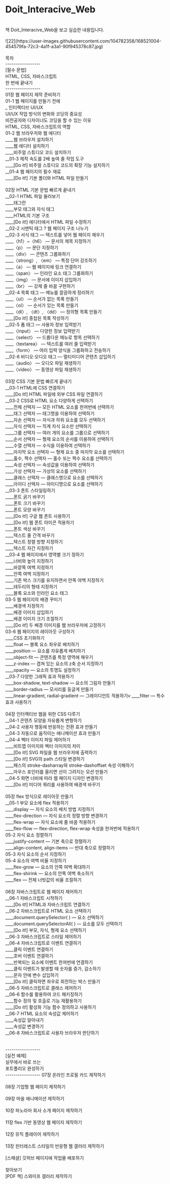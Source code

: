 # Doit_Interacive_Web<br>
<br>
책 Doit_Interacive_Web을 보고 실습한 내용입니다. <br>
<br>
![22](https://user-images.githubusercontent.com/104782358/168521004-454579fa-72c3-4a1f-a3a1-90f945378c87.jpg)
<br>
<br>
목차 <br>
-----------------<br>
[필수 문법]<br>
HTML, CSS, 자바스크립트<br>
한 번에 끝내기<br>
-----------------<br>
01장 웹 페이지 제작 준비하기<br>
01-1 웹 페이지를 만들기 전에<br>_
인터랙티브 UI/UX<br>
UI/UX 작업 방식의 변화와 코딩의 중요성<br>
비전공자와 디자이너도 코딩을 할 수 있는 이유<br>
HTML, CSS, 자바스크립트의 역할<br>
01-2 웹 브라우저와 웹 에디터<br>
____웹 브라우저 설치하기<br>
____웹 에디터 설치하기<br>
____비주얼 스튜디오 코드 설치하기<br>
__01-3 제작 속도를 2배 높여 줄 작업 도구<br>
____[Do it!] 비주얼 스튜디오 코드의 확장 기능 설치하기<br>
__01-4 웹 페이지의 필수 재료<br>
____[Do it!] 기본 폴더와 HTML 파일 만들기<br>
<br>
02장 HTML 기본 문법 빠르게 끝내기<br>
__02-1 HTML 파일 둘러보기<br>
____태그란<br>
____부모 태그와 자식 태그<br>
____HTML의 기본 구조<br>
____[Do it!] 에디터에서 HTML 파일 수정하기<br>
__02-2 시맨틱 태그 ? 웹 페이지 구조 나누기<br>
__02-3 서식 태그 ― 텍스트를 넣어 웹 페이지 채우기<br>
____〈h1〉~〈h6〉 ― 문서의 제목 지정하기<br>
____〈p〉 ― 문단 지정하기<br>
____〈div〉 ― 콘텐츠 그룹화하기<br>
____〈strong〉, 〈em〉 ― 특정 단어 강조하기<br>
____〈a〉 ― 웹 페이지에 링크 연결하기<br>
____〈span〉 ― 인라인 요소 태그 그룹화하기<br>
____〈img〉 ― 문서에 이미지 삽입하기<br>
____〈br〉 ― 강제 줄 바꿈 구현하기<br>
__02-4 목록 태그 ― 메뉴를 깔끔하게 정리하기<br>
____〈ul〉 ― 순서가 없는 목록 만들기<br>
____〈ol〉 ― 순서가 있는 목록 만들기<br>
____〈dl〉, 〈dt〉, 〈dd〉 ― 정의형 목록 만들기<br>
____[Do it!] 중첩된 목록 작성하기<br>
__02-5 폼 태그 ― 사용자 정보 입력받기<br>
____〈input〉 ― 다양한 정보 입력받기<br>
____〈select〉 ― 드롭다운 메뉴로 항목 선택하기<br>
____〈textarea〉 ― 텍스트를 여러 줄 입력받기<br>
____〈form〉 ― 여러 입력 양식을 그룹화하고 전송하기<br>
__02-6 비디오·오디오 태그 ― 멀티미디어 콘텐츠 삽입하기<br>
____〈audio〉 ― 오디오 파일 재생하기<br>
____〈video〉 ― 동영상 파일 재생하기<br>
<br>
03장 CSS 기본 문법 빠르게 끝내기<br>
__03-1 HTML에 CSS 연결하기<br>
____[Do it!] HTML 파일에 외부 CSS 파일 연결하기<br>
__03-2 CSS로 HTML 요소 다양하게 선택하기<br>
____전체 선택자 ― 모든 HTML 요소를 한꺼번에 선택하기<br>
____태그 선택자 ― 태그명을 이용하여 선택하기<br>
____자손 선택자 ― 자식과 하위 요소를 모두 선택하기<br>
____자식 선택자 ― 직계 자식 요소만 선택하기<br>
____그룹 선택자 ― 여러 개의 요소를 그룹으로 선택하기<br>
____순서 선택자 ― 형제 요소의 순서를 이용하여 선택하기<br>
____수열 선택자 ― 수식을 이용하여 선택하기<br>
____마지막 요소 선택자 ― 형제 요소 중 마지막 요소를 선택하기<br>
____홀수, 짝수 선택자 ― 홀수 또는 짝수 요소를 선택하기<br>
____속성 선택자 ― 속성값을 이용하여 선택하기<br>
____가상 선택자 ― 가상의 요소를 선택하기<br>
____클래스 선택자 ― 클래스명으로 요소를 선택하기<br>
____아이디 선택자 ― 아이디명으로 요소를 선택하기<br>
__03-3 폰트 스타일링하기<br>
____폰트 굵기 바꾸기<br>
____폰트 크기 바꾸기<br>
____폰트 모양 바꾸기<br>
____[Do it!] 구글 웹 폰트 사용하기<br>
____[Do it!] 웹 폰트 아이콘 적용하기<br>
____폰트 색상 바꾸기<br>
____텍스트 줄 간격 바꾸기<br>
____텍스트 정렬 방향 지정하기<br>
____텍스트 자간 지정하기<br>
__03-4 웹 페이지에서 영역별 크기 정하기<br>
____너비와 높이 지정하기<br>
____바깥쪽 여백 지정하기<br>
____안쪽 여백 지정하기<br>
____기존 박스 크기를 유지하면서 안쪽 여백 지정하기<br>
____테두리의 형태 지정하기<br>
____블록 요소와 인라인 요소 태그<br>
03-5 웹 페이지의 배경 꾸미기<br>
____배경색 지정하기<br>
____배경 이미지 삽입하기<br>
____배경 이미지 크기 조절하기<br>
____[Do it!] 두 배경 이미지를 웹 브라우저에 고정하기<br>
03-6 웹 페이지의 레이아웃 구성하기<br>
____CSS 초기화하기<br>
____float ― 블록 요소 좌우로 배치하기<br>
____position ― 요소를 자유롭게 배치하기<br>
____object-fit ― 콘텐츠를 특정 영역에 채우기<br>
____z-index ― 겹쳐 있는 요소의 z축 순서 지정하기<br>
____opacity ― 요소의 투명도 설정하기<br>
__03-7 다양한 그래픽 효과 적용하기<br>
____box-shadow, text-shadow ― 요소의 그림자 만들기<br>
____border-radius ― 모서리를 둥글게 만들기<br>
____linear-gradient, radial-gradient ― 그레이디언트 적용하기v
____filter ― 특수 효과 사용하기<br>
<br>
04장 인터랙티브 웹을 위한 CSS 다루기<br>
__04-1 콘텐츠 모양을 자유롭게 변형하기<br>
__04-2 사용자 행동에 반응하는 전환 효과 만들기<br>
__04-3 자동으로 움직이는 애니메이션 효과 만들기<br>
__04-4 벡터 이미지 파일 제어하기<br>
____비트맵 이미지와 벡터 이미지의 차이<br>
____[Do it!] SVG 파일을 웹 브라우저에 출력하기<br>
____[Do it!] SVG의 path 스타일 변경하기<br>
____패스의 stroke-dasharray와 stroke-dashoffset 속성 이해하기<br>
____마우스 포인터를 올리면 선이 그려지는 모션 만들기<br>
__04-5 화면 너비에 따라 웹 페이지 디자인 변경하기<br>
____[Do it!] 미디어 쿼리를 사용하여 배경색 바꾸기<br>
<br>
05장 flex 방식으로 레이아웃 만들기<br>
__05-1 부모 요소에 flex 적용하기<br>
____display ― 자식 요소의 배치 방법 지정하기<br>
____flex-direction ― 자식 요소의 정렬 방향 변경하기<br>
____flex-wrap ― 자식 요소에 줄 바꿈 적용하기<br>
____flex-flow ― flex-direction, flex-wrap 속성을 한꺼번에 적용하기<br>
05-2 자식 요소 정렬하기<br>
____justify-content ― 기본 축으로 정렬하기<br>
____align-content, align-items ― 반대 축으로 정렬하기<br>
05-3 자식 요소의 순서 지정하기<br>
05-4 요소의 여백 비율 지정하기<br>
____flex-grow ― 요소의 안쪽 여백 확대하기<br>
____flex-shirink ― 요소의 안쪽 여백 축소하기<br>
____flex ― 전체 너빗값의 비율 조절하기<br>
<br>
06장 자바스크립트로 웹 페이지 제어하기<br>
__06-1 자바스크립트 시작하기<br>
____[Do it!] HTML과 자바스크립트 연결하기<br>
__06-2 자바스크립트로 HTML 요소 선택하기<br>
____document.querySelector( ) ― 요소 선택하기<br>
____document.querySelectorAll( ) ― 요소를 모두 선택하기<br>
____[Do it!] 부모, 자식, 형제 요소 선택하기<br>
__06-3 자바스크립트로 스타일 제어하기<br>
__06-4 자바스크립트로 이벤트 연결하기<br>
____클릭 이벤트 연결하기<br>
____호버 이벤트 연결하기<br>
____반복되는 요소에 이벤트 한꺼번에 연결하기<br>
____클릭 이벤트가 발생할 때 숫자를 증가, 감소하기<br>
____문자 안에 변수 삽입하기<br>
____[Do it!] 클릭하면 좌우로 회전하는 박스 만들기<br>
__06-5 자바스크립트로 클래스 제어하기<br>
__06-6 함수를 활용하여 코드 패키징하기<br>
____함수 정의 및 호출로 기능 재활용하기<br>
____[Do it!] 활성화 기능 함수 정의하고 사용하기<br>
__06-7 HTML 요소의 속성값 제어하기<br>
____속성값 알아내기<br>
____속성값 변경하기<br>
__06-8 자바스크립트로 사용자 브라우저 판단하기<br>
<br>
<br>
-----------------<br>
[실전 예제]<br>
실무에서 바로 쓰는<br>
포트폴리오 완성하기<br>
-----------------
07장 온라인 프로필 카드 제작하기<br>
<br>
08장 기업형 웹 페이지 제작하기<br>
<br>
09장 마을 애니메이션 제작하기<br>
<br>
10장 파노라마 회사 소개 페이지 제작하기<br>
<br>
11장 flex 기반 동영상 웹 페이지 제작하기<br>
<br>
12장 뮤직 플레이어 제작하기<br>
<br>
13장 핀터레스트 스타일의 반응형 웹 갤러리 제작하기<br>
<br>
[스페셜] 깃허브 페이지에 작업물 배포하기<br>
<br>
찾아보기
<br>
[PDF 책] 스와이프 갤러리 제작하기<br>
